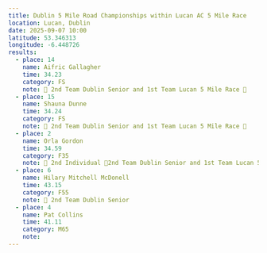 ```yaml
---
title: Dublin 5 Mile Road Championships within Lucan AC 5 Mile Race
location: Lucan, Dublin
date: 2025-09-07 10:00
latitude: 53.346313
longitude: -6.448726
results:
  - place: 14
    name: Aifric Gallagher
    time: 34.23
    category: FS
    note: 🥈 2nd Team Dublin Senior and 1st Team Lucan 5 Mile Race 🥇
  - place: 15
    name: Shauna Dunne
    time: 34.24
    category: FS
    note: 🥈 2nd Team Dublin Senior and 1st Team Lucan 5 Mile Race 🥇
  - place: 2
    name: Orla Gordon
    time: 34.59
    category: F35
    note: 🥈 2nd Individual 🥈2nd Team Dublin Senior and 1st Team Lucan 5 Mile Race 🥇
  - place: 6
    name: Hilary Mitchell McDonell
    time: 43.15
    category: F55
    note: 🥈 2nd Team Dublin Senior
  - place: 4
    name: Pat Collins
    time: 41.11
    category: M65
    note: 
---
```

